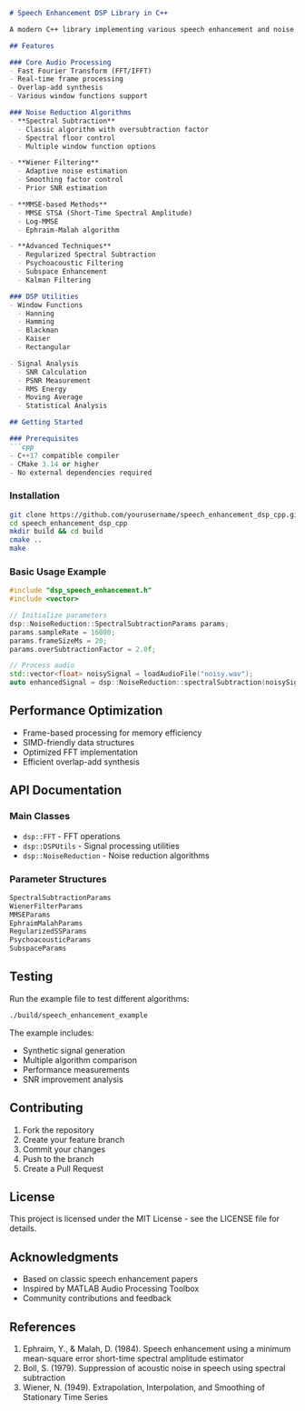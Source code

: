 
```markdown
# Speech Enhancement DSP Library in C++

A modern C++ library implementing various speech enhancement and noise reduction algorithms for digital signal processing applications.

## Features

### Core Audio Processing
- Fast Fourier Transform (FFT/IFFT)
- Real-time frame processing
- Overlap-add synthesis
- Various window functions support

### Noise Reduction Algorithms
- **Spectral Subtraction**
  - Classic algorithm with oversubtraction factor
  - Spectral floor control
  - Multiple window function options

- **Wiener Filtering**
  - Adaptive noise estimation
  - Smoothing factor control
  - Prior SNR estimation

- **MMSE-based Methods**
  - MMSE STSA (Short-Time Spectral Amplitude)
  - Log-MMSE
  - Ephraim-Malah algorithm

- **Advanced Techniques**
  - Regularized Spectral Subtraction
  - Psychoacoustic Filtering
  - Subspace Enhancement
  - Kalman Filtering

### DSP Utilities
- Window Functions
  - Hanning
  - Hamming
  - Blackman
  - Kaiser
  - Rectangular

- Signal Analysis
  - SNR Calculation
  - PSNR Measurement
  - RMS Energy
  - Moving Average
  - Statistical Analysis

## Getting Started

### Prerequisites
```cpp
- C++17 compatible compiler
- CMake 3.14 or higher
- No external dependencies required
```

### Installation
```bash
git clone https://github.com/yourusername/speech_enhancement_dsp_cpp.git
cd speech_enhancement_dsp_cpp
mkdir build && cd build
cmake ..
make
```

### Basic Usage Example
```cpp
#include "dsp_speech_enhancement.h"
#include <vector>

// Initialize parameters
dsp::NoiseReduction::SpectralSubtractionParams params;
params.sampleRate = 16000;
params.frameSizeMs = 20;
params.overSubtractionFactor = 2.0f;

// Process audio
std::vector<float> noisySignal = loadAudioFile("noisy.wav");
auto enhancedSignal = dsp::NoiseReduction::spectralSubtraction(noisySignal, params);
```

## Performance Optimization

- Frame-based processing for memory efficiency
- SIMD-friendly data structures
- Optimized FFT implementation
- Efficient overlap-add synthesis

## API Documentation

### Main Classes
- `dsp::FFT` - FFT operations
- `dsp::DSPUtils` - Signal processing utilities
- `dsp::NoiseReduction` - Noise reduction algorithms

### Parameter Structures
```cpp
SpectralSubtractionParams
WienerFilterParams
MMSEParams
EphraimMalahParams
RegularizedSSParams
PsychoacousticParams
SubspaceParams
```

## Testing

Run the example file to test different algorithms:
```bash
./build/speech_enhancement_example
```

The example includes:
- Synthetic signal generation
- Multiple algorithm comparison
- Performance measurements
- SNR improvement analysis

## Contributing

1. Fork the repository
2. Create your feature branch
3. Commit your changes
4. Push to the branch
5. Create a Pull Request

## License

This project is licensed under the MIT License - see the LICENSE file for details.

## Acknowledgments

- Based on classic speech enhancement papers
- Inspired by MATLAB Audio Processing Toolbox
- Community contributions and feedback

## References

1. Ephraim, Y., & Malah, D. (1984). Speech enhancement using a minimum mean-square error short-time spectral amplitude estimator
2. Boll, S. (1979). Suppression of acoustic noise in speech using spectral subtraction
3. Wiener, N. (1949). Extrapolation, Interpolation, and Smoothing of Stationary Time Series
```
